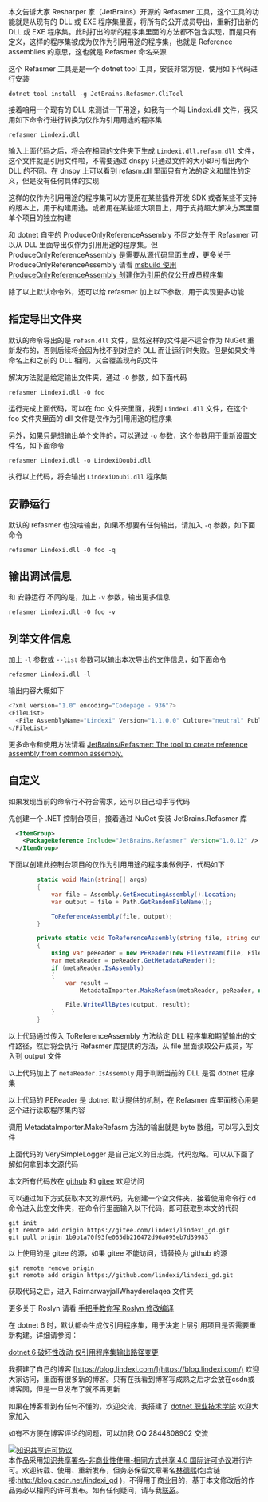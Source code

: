 
本文告诉大家 Resharper 家（JetBrains）开源的 Refasmer 工具，这个工具的功能就是从现有的 DLL 或 EXE 程序集里面，将所有的公开成员导出，重新打出新的 DLL 或 EXE 程序集。此时打出的新的程序集里面的方法都不包含实现，而是只有定义，这样的程序集被成为仅作为引用用途的程序集，也就是 Reference assemblies 的意思，这也就是 Refasmer 命名来源

<!--more-->


<!-- CreateTime:2021/7/9 8:38:25 -->

<!-- 发布 -->

这个 Refasmer 工具是是一个 dotnet tool 工具，安装非常方便，使用如下代码进行安装

```
dotnet tool install -g JetBrains.Refasmer.CliTool
```

接着咱用一个现有的 DLL 来测试一下用途，如我有一个叫 Lindexi.dll 文件，我采用如下命令行进行转换为仅作为引用用途的程序集

```
refasmer Lindexi.dll
```

输入上面代码之后，将会在相同的文件夹下生成 `Lindexi.dll.refasm.dll` 文件，这个文件就是引用文件啦，不需要通过 dnspy 只通过文件的大小即可看出两个 DLL 的不同。在 dnspy 上可以看到 refasm.dll 里面只有方法的定义和属性的定义，但是没有任何具体的实现

这样的仅作为引用用途的程序集可以方便用在某些插件开发 SDK 或者某些不支持的版本上，用于构建用途。或者用在某些超大项目上，用于支持超大解决方案里面单个项目的独立构建

和 dotnet 自带的 ProduceOnlyReferenceAssembly 不同之处在于 Refasmer 可以从 DLL 里面导出仅作为引用用途的程序集。但 ProduceOnlyReferenceAssembly 是需要从源代码里面生成，更多关于 ProduceOnlyReferenceAssembly 请看 [msbuild 使用 ProduceOnlyReferenceAssembly 创建作为引用的仅公开成员程序集](https://blog.lindexi.com/post/msbuild-%E4%BD%BF%E7%94%A8-ProduceOnlyReferenceAssembly-%E5%88%9B%E5%BB%BA%E4%BD%9C%E4%B8%BA%E5%BC%95%E7%94%A8%E7%9A%84%E4%BB%85%E5%85%AC%E5%BC%80%E6%88%90%E5%91%98%E7%A8%8B%E5%BA%8F%E9%9B%86.html )

除了以上默认命令外，还可以给 refasmer 加上以下参数，用于实现更多功能

## 指定导出文件夹

默认的命令导出的是 `refasm.dll` 文件，显然这样的文件是不适合作为 NuGet 重新发布的，否则后续将会因为找不到对应的 DLL 而让运行时失败。但是如果文件命名上和之前的 DLL 相同，又会覆盖现有的文件

解决方法就是给定输出文件夹，通过 `-O` 参数，如下面代码

```
refasmer Lindexi.dll -O foo
```

运行完成上面代码，可以在 foo 文件夹里面，找到 `Lindexi.dll` 文件，在这个 foo 文件夹里面的 dll 文件是仅作为引用用途的程序集

另外，如果只是想输出单个文件的，可以通过 `-o` 参数，这个参数用于重新设置文件名，如下面命令

```
refasmer Lindexi.dll -o LindexiDoubi.dll
```

执行以上代码，将会输出 `LindexiDoubi.dll` 程序集

## 安静运行

默认的 refasmer 也没啥输出，如果不想要有任何输出，请加入 `-q` 参数，如下面命令

```
refasmer Lindexi.dll -O foo -q
```

## 输出调试信息

和 安静运行 不同的是，加上 `-v` 参数，输出更多信息

```
refasmer Lindexi.dll -O foo -v
```

## 列举文件信息

加上 `-l` 参数或 `--list` 参数可以输出本次导出的文件信息，如下面命令

```
refasmer Lindexi.dll -l
```

输出内容大概如下

```csharp
<?xml version="1.0" encoding="Codepage - 936"?>
<FileList>
  <File AssemblyName="Lindexi" Version="1.1.0.0" Culture="neutral" PublicKeyToken="0902d2af90156091" InGac="false" ProcessorArchitecture="MSIL" />
</FileList>
```

更多命令和使用方法请看 [JetBrains/Refasmer: The tool to create reference assembly from common assembly.](https://github.com/JetBrains/Refasmer )

## 自定义

如果发现当前的命令行不符合需求，还可以自己动手写代码

先创建一个 .NET 控制台项目，接着通过 NuGet 安装 JetBrains.Refasmer 库

```xml
  <ItemGroup>
    <PackageReference Include="JetBrains.Refasmer" Version="1.0.12" />
  </ItemGroup>
```

下面以创建此控制台项目的仅作为引用用途的程序集做例子，代码如下

```csharp
        static void Main(string[] args)
        {
            var file = Assembly.GetExecutingAssembly().Location;
            var output = file + Path.GetRandomFileName();

            ToReferenceAssembly(file, output);
        }

        private static void ToReferenceAssembly(string file, string output)
        {
            using var peReader = new PEReader(new FileStream(file, FileMode.Open, FileAccess.Read, FileShare.Read));
            var metaReader = peReader.GetMetadataReader();
            if (metaReader.IsAssembly)
            {
                var result =
                    MetadataImporter.MakeRefasm(metaReader, peReader, new LoggerBase(new VerySimpleLogger(Console.Out)));

                File.WriteAllBytes(output, result);
            }
        }
```

以上代码通过传入 ToReferenceAssembly 方法给定 DLL 程序集和期望输出的文件路径，然后将会执行 Refasmer 库提供的方法，从 file 里面读取公开成员，写入到 output 文件

以上代码加上了 `metaReader.IsAssembly` 用于判断当前的 DLL 是否 dotnet 程序集

以上代码的 PEReader 是 dotnet 默认提供的机制，在 Refasmer 库里面核心用是这个进行读取程序集内容

调用 MetadataImporter.MakeRefasm 方法的输出就是 byte 数组，可以写入到文件

上面代码的 VerySimpleLogger 是自己定义的日志类，代码忽略。可以从下面了解如何拿到本文源代码

本文所有代码放在 [github](https://github.com/lindexi/lindexi_gd/tree/1b9b1a70f93fe065db216472d96a095eb7d39983/RairnarwayjallWhayderelaqea) 和 [gitee](https://gitee.com/lindexi/lindexi_gd/tree/1b9b1a70f93fe065db216472d96a095eb7d39983/RairnarwayjallWhayderelaqea) 欢迎访问

可以通过如下方式获取本文的源代码，先创建一个空文件夹，接着使用命令行 cd 命令进入此空文件夹，在命令行里面输入以下代码，即可获取到本文的代码

```
git init
git remote add origin https://gitee.com/lindexi/lindexi_gd.git
git pull origin 1b9b1a70f93fe065db216472d96a095eb7d39983
```

以上使用的是 gitee 的源，如果 gitee 不能访问，请替换为 github 的源

```
git remote remove origin
git remote add origin https://github.com/lindexi/lindexi_gd.git
```

获取代码之后，进入 RairnarwayjallWhayderelaqea 文件夹

更多关于 Roslyn 请看 [手把手教你写 Roslyn 修改编译](https://blog.lindexi.com/post/roslyn.html )

在 dotnet 6 时，默认都会生成仅引用程序集，用于决定上层引用项目是否需要重新构建。详细请参阅：

[dotnet 6 破坏性改动 仅引用程序集输出路径变更](https://blog.lindexi.com/post/dotnet-6-%E7%A0%B4%E5%9D%8F%E6%80%A7%E6%94%B9%E5%8A%A8-%E4%BB%85%E5%BC%95%E7%94%A8%E7%A8%8B%E5%BA%8F%E9%9B%86%E8%BE%93%E5%87%BA%E8%B7%AF%E5%BE%84%E5%8F%98%E6%9B%B4.html )
<!-- [dotnet 6 破坏性改动 仅引用程序集输出路径变更 - lindexi - 博客园](https://www.cnblogs.com/lindexi/p/18261881 ) -->


我搭建了自己的博客 [https://blog.lindexi.com/](https://blog.lindexi.com/) 欢迎大家访问，里面有很多新的博客。只有在我看到博客写成熟之后才会放在csdn或博客园，但是一旦发布了就不再更新

如果在博客看到有任何不懂的，欢迎交流，我搭建了 [dotnet 职业技术学院](https://t.me/dotnet_campus) 欢迎大家加入

如有不方便在博客评论的问题，可以加我 QQ 2844808902 交流

<a rel="license" href="http://creativecommons.org/licenses/by-nc-sa/4.0/"><img alt="知识共享许可协议" style="border-width:0" src="https://licensebuttons.net/l/by-nc-sa/4.0/88x31.png" /></a><br />本作品采用<a rel="license" href="http://creativecommons.org/licenses/by-nc-sa/4.0/">知识共享署名-非商业性使用-相同方式共享 4.0 国际许可协议</a>进行许可。欢迎转载、使用、重新发布，但务必保留文章署名[林德熙](http://blog.csdn.net/lindexi_gd)(包含链接:http://blog.csdn.net/lindexi_gd )，不得用于商业目的，基于本文修改后的作品务必以相同的许可发布。如有任何疑问，请与我[联系](mailto:lindexi_gd@163.com)。